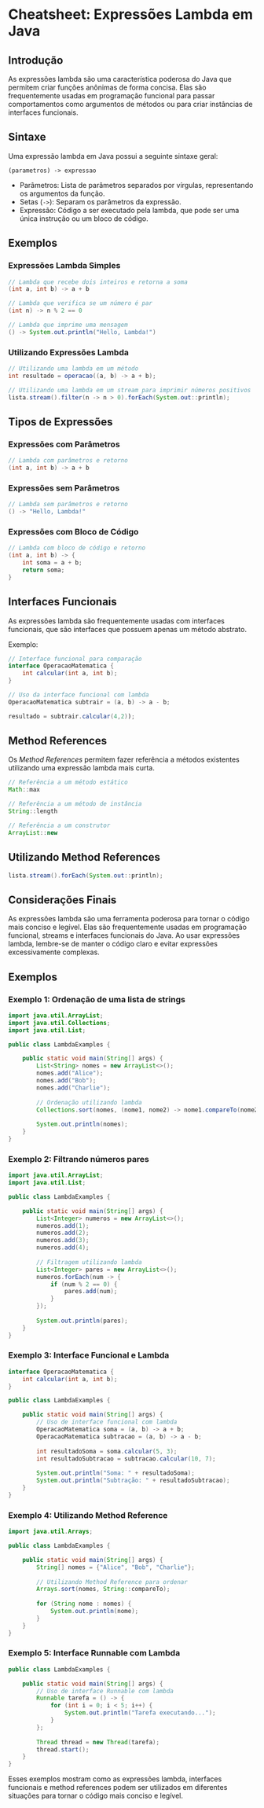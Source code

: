 # Cheatsheet: Expressões Lambda em Java

## Introdução

As expressões lambda são uma característica poderosa do Java que permitem criar funções anônimas de forma concisa. Elas são frequentemente usadas em programação funcional para passar comportamentos como argumentos de métodos ou para criar instâncias de interfaces funcionais.

## Sintaxe

Uma expressão lambda em Java possui a seguinte sintaxe geral:

```
(parametros) -> expressao
```

- Parâmetros: Lista de parâmetros separados por vírgulas, representando os argumentos da função.
- Setas (`->`): Separam os parâmetros da expressão.
- Expressão: Código a ser executado pela lambda, que pode ser uma única instrução ou um bloco de código.

## Exemplos

### Expressões Lambda Simples

```java
// Lambda que recebe dois inteiros e retorna a soma
(int a, int b) -> a + b

// Lambda que verifica se um número é par
(int n) -> n % 2 == 0

// Lambda que imprime uma mensagem
() -> System.out.println("Hello, Lambda!")
```

### Utilizando Expressões Lambda

```java
// Utilizando uma lambda em um método
int resultado = operacao((a, b) -> a + b);

// Utilizando uma lambda em um stream para imprimir números positivos
lista.stream().filter(n -> n > 0).forEach(System.out::println);
```

## Tipos de Expressões

### Expressões com Parâmetros

```java
// Lambda com parâmetros e retorno
(int a, int b) -> a + b
```

### Expressões sem Parâmetros

```java
// Lambda sem parâmetros e retorno
() -> "Hello, Lambda!"
```

### Expressões com Bloco de Código

```java
// Lambda com bloco de código e retorno
(int a, int b) -> {
    int soma = a + b;
    return soma;
}
```

## Interfaces Funcionais

As expressões lambda são frequentemente usadas com interfaces funcionais, que são interfaces que possuem apenas um método abstrato.

Exemplo:

```java
// Interface funcional para comparação
interface OperacaoMatematica {
    int calcular(int a, int b);
}

// Uso da interface funcional com lambda
OperacaoMatematica subtrair = (a, b) -> a - b;

resultado = subtrair.calcular(4,2));
```

## Method References

Os *Method References* permitem fazer referência a métodos existentes utilizando uma expressão lambda mais curta.

```java
// Referência a um método estático
Math::max

// Referência a um método de instância
String::length

// Referência a um construtor
ArrayList::new
```

## Utilizando Method References

```java
lista.stream().forEach(System.out::println);
```

## Considerações Finais

As expressões lambda são uma ferramenta poderosa para tornar o código mais conciso e legível. Elas são frequentemente usadas em programação funcional, streams e interfaces funcionais do Java. Ao usar expressões lambda, lembre-se de manter o código claro e evitar expressões excessivamente complexas.

## Exemplos

### Exemplo 1: Ordenação de uma lista de strings

```java
import java.util.ArrayList;
import java.util.Collections;
import java.util.List;

public class LambdaExamples {

    public static void main(String[] args) {
        List<String> nomes = new ArrayList<>();
        nomes.add("Alice");
        nomes.add("Bob");
        nomes.add("Charlie");
        
        // Ordenação utilizando lambda
        Collections.sort(nomes, (nome1, nome2) -> nome1.compareTo(nome2));
        
        System.out.println(nomes);
    }
}
```

### Exemplo 2: Filtrando números pares

```java
import java.util.ArrayList;
import java.util.List;

public class LambdaExamples {

    public static void main(String[] args) {
        List<Integer> numeros = new ArrayList<>();
        numeros.add(1);
        numeros.add(2);
        numeros.add(3);
        numeros.add(4);
        
        // Filtragem utilizando lambda
        List<Integer> pares = new ArrayList<>();
        numeros.forEach(num -> {
            if (num % 2 == 0) {
                pares.add(num);
            }
        });
        
        System.out.println(pares);
    }
}
```

### Exemplo 3: Interface Funcional e Lambda

```java
interface OperacaoMatematica {
    int calcular(int a, int b);
}

public class LambdaExamples {

    public static void main(String[] args) {
        // Uso de interface funcional com lambda
        OperacaoMatematica soma = (a, b) -> a + b;
        OperacaoMatematica subtracao = (a, b) -> a - b;
        
        int resultadoSoma = soma.calcular(5, 3);
        int resultadoSubtracao = subtracao.calcular(10, 7);
        
        System.out.println("Soma: " + resultadoSoma);
        System.out.println("Subtração: " + resultadoSubtracao);
    }
}
```

### Exemplo 4: Utilizando Method Reference

```java
import java.util.Arrays;

public class LambdaExamples {

    public static void main(String[] args) {
        String[] nomes = {"Alice", "Bob", "Charlie"};
        
        // Utilizando Method Reference para ordenar
        Arrays.sort(nomes, String::compareTo);
        
        for (String nome : nomes) {
            System.out.println(nome);
        }
    }
}
```

### Exemplo 5: Interface Runnable com Lambda

```java
public class LambdaExamples {

    public static void main(String[] args) {
        // Uso de interface Runnable com lambda
        Runnable tarefa = () -> {
            for (int i = 0; i < 5; i++) {
                System.out.println("Tarefa executando...");
            }
        };
        
        Thread thread = new Thread(tarefa);
        thread.start();
    }
}
```

Esses exemplos mostram como as expressões lambda, interfaces funcionais e method references podem ser utilizados em diferentes situações para tornar o código mais conciso e legível.
